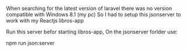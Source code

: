When searching for the latest version of laravel there was no version compatible with Windows 8.1 (my pc)
So I had to setup this jsonserver to work with my Reactjs libros-app




Run this server befor starting libros-app, On the jsonserver forlder use:

npm run json:server

